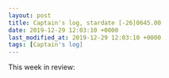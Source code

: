 ```yaml
---
layout: post
title: Captain's log, stardate [-26]0645.00
date: 2019-12-29 12:03:10 +0000
last_modified_at: 2019-12-29 12:03:10 +0000
tags: [Captain's log]
---
```


This week in review:

<!-- more -->

